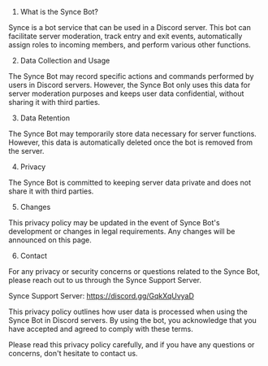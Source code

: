
1. What is the Synce Bot?

Synce is a bot service that can be used in a Discord server. This bot can facilitate server moderation, track entry and exit events, automatically assign roles to incoming members, and perform various other functions.

2. Data Collection and Usage

The Synce Bot may record specific actions and commands performed by users in Discord servers. However, the Synce Bot only uses this data for server moderation purposes and keeps user data confidential, without sharing it with third parties.

3. Data Retention

The Synce Bot may temporarily store data necessary for server functions. However, this data is automatically deleted once the bot is removed from the server.

4. Privacy

The Synce Bot is committed to keeping server data private and does not share it with third parties.

5. Changes

This privacy policy may be updated in the event of Synce Bot's development or changes in legal requirements. Any changes will be announced on this page.

6. Contact

For any privacy or security concerns or questions related to the Synce Bot, please reach out to us through the Synce Support Server.

Synce Support Server: https://discord.gg/GqkXqUvyaD

This privacy policy outlines how user data is processed when using the Synce Bot in Discord servers. By using the bot, you acknowledge that you have accepted and agreed to comply with these terms.

Please read this privacy policy carefully, and if you have any questions or concerns, don't hesitate to contact us.
